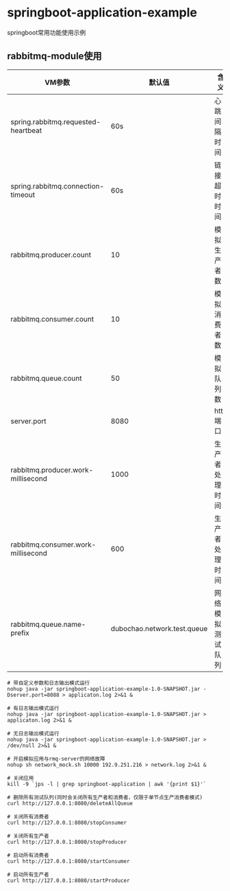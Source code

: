 # springboot-application-example
springboot常用功能使用示例

## rabbitmq-module使用

| VM参数                                | 默认值                         | 含义       |
|-------------------------------------|-----------------------------|----------|
| spring.rabbitmq.requested-heartbeat | 60s                         | 心跳间隔时间   |
| spring.rabbitmq.connection-timeout  | 60s                         | 链接超时时间   |
| rabbitmq.producer.count             | 10                          | 模拟生产者数   |
| rabbitmq.consumer.count             | 10                          | 模拟消费者数   |
| rabbitmq.queue.count                | 50                          | 模拟队列数    |
| server.port                         | 8080                        | http端口   |
| rabbitmq.producer.work-millisecond  | 1000                        | 生产者处理时间  |
| rabbitmq.consumer.work-millisecond  | 600                         | 生产者处理时间  |
| rabbitmq.queue.name-prefix          | dubochao.network.test.queue | 网络模拟测试队列 |

```shell
# 带自定义参数和日志输出模式运行
nohup java -jar springboot-application-example-1.0-SNAPSHOT.jar -Dserver.port=8088 > applicaton.log 2>&1 &

# 有日志输出模式运行
nohup java -jar springboot-application-example-1.0-SNAPSHOT.jar > applicaton.log 2>&1 &

# 无日志输出模式运行
nohup java -jar springboot-application-example-1.0-SNAPSHOT.jar > /dev/null 2>&1 &

# 开启模拟应用与rmq-server的网络故障
nohup sh network_mock.sh 10000 192.9.251.216 > network.log 2>&1 &

# 关闭应用
kill -9 `jps -l | grep springboot-application | awk '{print $1}'`

# 删除所有测试队列(同时会关闭所有生产者和消费者，仅限于单节点生产消费者模式)
curl http://127.0.0.1:8080/deleteAllQueue

# 关闭所有消费者
curl http://127.0.0.1:8080/stopConsumer

# 关闭所有生产者
curl http://127.0.0.1:8080/stopProducer

# 启动所有消费者
curl http://127.0.0.1:8080/startConsumer

# 启动所有生产者
curl http://127.0.0.1:8080/startProducer
```




